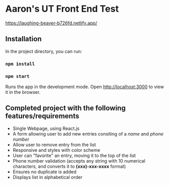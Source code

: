 # Aaron's UT Front End Test

https://laughing-beaver-b726fd.netlify.app/

## Installation

In the project directory, you can run:

### `npm install`

### `npm start`

Runs the app in the development mode.
Open [http://localhost:3000](http://localhost:3000) to view it in the browser.

## Completed project with the following features/requirements

- Single Webpage, using React.js
- A form allowing user to add new entries consiting of a _name_ and _phone number_
- Allow user to remove entry from the list
- Responsive and styles with color scheme
- User can "favorite" an entry, moving it to the top of the list
- Phone number validation (accepts any string with 10 numerical characters, and converts it to **(xxx)-xxx-xxxx** format)
- Ensures no duplicate is added
- Displays list in alphabetical order

